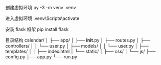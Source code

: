 创建虚拟环境
py -3 -m venv .venv

进入虚拟环境
.venv\Scripts\activate

安装 flask 框架
pip install flask

目录结构
calendar/
│
├── app/
│   ├── __init__.py
│   ├── routes.py
│   ├── controllers/
│   │   └── user.py
│   ├── models/
│   │   └── user.py
│   ├── templates/
│   │   ├── index.html
│   └── static/
│       ├── css/
│       └── js/
├── config.py
├── app.py
└── run.py
